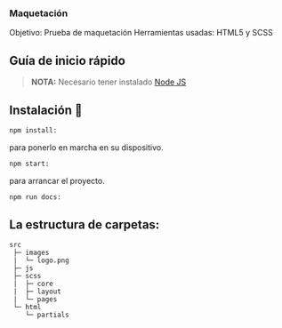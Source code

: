 ### Maquetación

Objetivo: Prueba de maquetación 
Herramientas usadas: HTML5 y SCSS

## Guía de inicio rápido

> **NOTA:** Necesario tener instalado [Node JS](https://nodejs.org/)

## Instalación 🔧
```bash
npm install: 
```
para ponerlo en marcha en su dispositivo.

```bash
npm start: 
```
para arrancar el proyecto.

```bash
npm run docs: 
```

## La estructura de carpetas:

```
src
 ├─ images
 |  └─ logo.png
 ├─ js
 ├─ scss
 |  ├─ core
 |  ├─ layout
 |  └─ pages
 └─ html
    └─ partials
```

